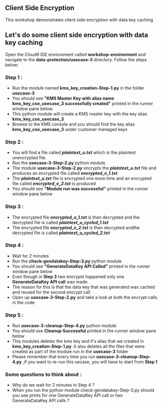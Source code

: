 ## Client Side Encryption

This workshop demonstrates client side encryption with data key caching 

## Let's do some client side encryption with data key caching 

Open the Cloud9 IDE environment called **workshop-environment** and navigate to the **data-protection/usecase-3** directory.
Follow the steps below:

### Step 1 :

* Run the module named **kms_key_creation-Step-1.py** in the folder **usecase-3**
* You should see **"KMS Master Key with alias name kms_key_cse_usecase_3 successfully created"** printed
  in the runner window pane below.
* This python module will create a KMS master key with the key alias **kms_key_cse_usecase_3** 
* Browse to the KMS console and you should find the key alias **kms_key_cse_usecase_3** under 
  customer managed keys

### Step 2 :

* You will find a file called ***plaintext_u.txt*** which is the plaintext unencrypted file.
* Run the **usecase-3-Step-2.py** python module.
* The module **usecase-3-Step-2.py** encrypts the ***plaintext_u.txt*** file and produces an encrypted file
  called ***encrypted_e_1.txt***
* The ***plaintext_u.txt*** file is encrypted one more time and an encrypted file called 
  ***encrypted_e_2.txt*** is produced
* You should see **"Module run was successful"** printed in the runner window pane below

### Step 3 :

* The encrypted file ***encrypted_e_1.txt*** is then decrypted and the decrypted file 
  is called ***plaintext_u_cycled_1.txt***
* The encrypted file ***encrypted_e_2.txt*** is then decrypted andthe decrypted file 
  is called ***plaintext_u_cycled_2.txt***

### Step 4 :

* Wait for 2 minutes 
* Run the **check-gendatakey-Step-3.py** python module
* You should see **"GenerateDataKey API Called"** printed in the runner window pane below
* Even though in **Step 3** two encrypts happened only one **GenerateDataKey API call** was made.
* The reason for this is that the data key that was generated was cached and reused for the second encrypt call 
* Open up **usecase-3-Step-2.py** and take a look at both the encrypt calls in the code 

### Step 5 :

* Run **usecase-3-cleanup-Step-4.py** python module 
* You should see **Cleanup Successful** printed in the runner window pane below
* This modules deletes the kms key and it's alias that we created in **kms_key_creation-Step-1.py**
  .It also deletes all the files that were created as part of the module run in the **usecase-3** folder
* Please remember that every time you run **usecase-3-cleanup-Step-4.py** ,if you want to re-run this uecase,
  you will have to start from **Step 1**

### Some questions to think about :

* Why do we wait for 2 minutes in Step 4 ?
* When you run the python module check-gendatakey-Step-3.py should you see prints for one 
  GenerateDataKey API call or two GenerateDataKey API calls ?